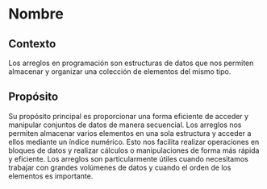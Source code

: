 # Nombre

## Contexto

Los arreglos en programación son estructuras de datos que nos permiten almacenar y organizar una colección de elementos del mismo tipo.

## Propósito

Su propósito principal es proporcionar una forma eficiente de acceder y manipular conjuntos de datos de manera secuencial. Los arreglos nos permiten almacenar varios elementos en una sola estructura y acceder a ellos mediante un índice numérico. Esto nos facilita realizar operaciones en bloques de datos y realizar cálculos o manipulaciones de forma más rápida y eficiente. Los arreglos son particularmente útiles cuando necesitamos trabajar con grandes volúmenes de datos y cuando el orden de los elementos es importante.
